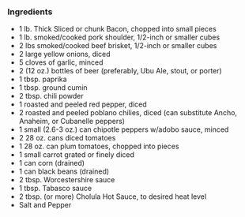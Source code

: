 ### Ingredients ###

- 1 lb. Thick Sliced or chunk Bacon, chopped into small pieces
- 1 lb. smoked/cooked pork shoulder, 1/2-inch or smaller cubes
- 2 lbs smoked/cooked beef brisket, 1/2-inch or smaller cubes
- 2 large yellow onions, diced
- 5 cloves of garlic, minced
- 2 (12 oz.) bottles of beer (preferably, Ubu Ale, stout, or porter)
- 1 tbsp. paprika
- 1 tbsp. ground cumin
- 2 tbsp. chili powder
- 1 roasted and peeled red pepper, diced
- 2 roasted and peeled poblano chilies, diced (can substitute Ancho, Anaheim, or Cubanelle peppers)
- 1 small (2.6-3 oz.) can chipotle peppers w/adobo sauce, minced
- 2 28 oz. cans diced tomatoes
- 1 28 oz. can plum tomatoes, chopped into pieces
- 1 small carrot grated or finely diced
- 1 can corn (drained)
- 1 can black beans (drained)
- 2 tbsp. Worcestershire sauce
- 1 tbsp. Tabasco sauce
- 2 tbsp. (or more) Cholula Hot Sauce, to desired heat level
- Salt and Pepper

